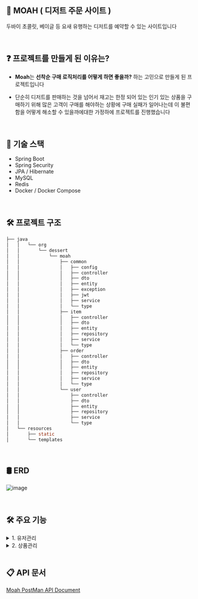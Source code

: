 
## 🍫 MOAH ( 디저트 주문 사이트 ) 

두바이 초콜릿, 베이글 등 요새 유행하는 디저트를 예약할 수 있는 사이트입니다 

<br>


## ❓ 프로젝트를 만들게 된 이유는?
- **Moah**는 **선착순 구매 로직처리를 어떻게 하면 좋을까?** 하는 고민으로 만들게 된 프로젝트입니다 

- 단순히 디저트를 판매하는 것을 넘어서 재고는 한정 되어 있는 인기 있는 상품을 구매하기 위해 많은 고객이 구매를 해야하는 상황에 구매 실패가 일어나는데 이 불편함을 어떻게 해소할 수 있을까에대한 가정하에 프로젝트를 진행했습니다

<br>

## 📐 기술 스택 

- Spring Boot
- Spring Security
- JPA / Hibernate
- MySQL
- Redis
- Docker / Docker Compose

<br>


## 🛠 프로젝트 구조  

```java
├── java
│   │   └── org
│   │       └── dessert
│   │           └── moah
│   │               ├── common
│   │               │   ├── config
│   │               │   ├── controller
│   │               │   ├── dto
│   │               │   ├── entity
│   │               │   ├── exception
│   │               │   ├── jwt
│   │               │   ├── service
│   │               │   └── type
│   │               ├── item
│   │               │   ├── controller
│   │               │   ├── dto
│   │               │   ├── entity
│   │               │   ├── repository
│   │               │   ├── service
│   │               │   └── type
│   │               ├── order
│   │               │   ├── controller
│   │               │   ├── dto
│   │               │   ├── entity
│   │               │   ├── repository
│   │               │   ├── service
│   │               │   └── type
│   │               └── user
│   │                   ├── controller
│   │                   ├── dto
│   │                   ├── entity
│   │                   ├── repository
│   │                   ├── service
│   │                   └── type
│   └── resources
│       ├── static
│       └── templates

```

<br>

## 🛢️ ERD 

![image](https://github.com/user-attachments/assets/4520ff66-b582-4210-bbbf-6d346a650e53)

<br>

## 🛠 주요 기능 

<details>
<summary>1. 유저관리 </summary>
<div dir="auto">

<br>

1. 회원가입 기능을 통해 사용자 계정을 생성합니다 
    - 이메일, 비밀번호, 이름, 생년월일, 전화번호, 주소를 저장
    - 비밀번호는 암호화 되어 저장
2. 로그인 및 로그아웃 기능을 통해 사용자는 편리하게 서비스를 이용할 수 있습니다.
    - 이메일, 비밀번호로 로그인
    - jwt 토큰을 활용한 로그인 기능
      - SpringSecurity , JWT 토큰을 활용하여 인증이 성공하면 access Token 발급
    - 사용자는 만료된 액세스 토큰 대신 유효한 리프레시 토큰을 사용하여 새로운 access Token 을 발급
    - 로그아웃 기능
3. 마이페이지를 통해 사용자는 자신의 정보를 업데이트할 수 있습니다.
    - 주소, 전화번호를 업데이트 

</div>
</details>


<details>
<summary>2. 상품관리 </summary>
<div dir="auto">

<br>

1. **상품** 

    - 상품 등록을 등록
    - 전체 상품 리스트를 조회
      - QueryDSL paging 처리 
    - 상품 상세 조회
   

        
        
2. **주문**

    - 주문내역에서는 사용자가 주문한 상품에 대한 상태를 보여주고 상품에 대한 주문 취소, 반품 기능을 제공
        - 주문 상품에 대한 상태 조회(주문 후 D+1에 배송중, D+2일에 배송완료로 변경 처리)
        - 주문 상품에 대한 취소
          - 주문 상태가 배송중이 되기 이전까지만 취소가 가능하며 취소 후에 는 상품의 재고를 복구
          - 주문 취소후 상태는 취소완료로 변경 
        - 상품에 대한 반품
          -  배송 완료 후 D+1일까지만 반품이 가능하고 그이후에는 반품이 불가능 
          -  배송 완료가 된 상품에 대해서만 반품이 가능하며 반품한 상품은 반품 신청 후 D+1에 재고에 반영
          -  재고에 반영된후 상태는 반품완료로 변경

</div>
</details>
<br>

## 📋 API 문서

[Moah PostMan API Document](https://documenter.getpostman.com/view/30861175/2sA3kUFgcG) 

<br>




